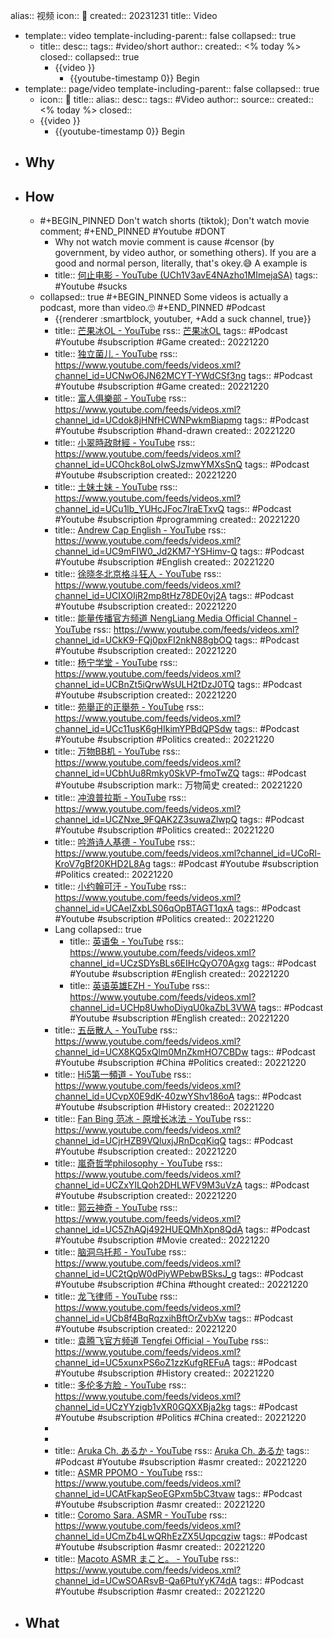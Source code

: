 alias:: 视频
icon:: 🎥
created:: 20231231 
title:: Video

  - template:: video
    template-including-parent:: false
    collapsed:: true
    - title:: 
      desc:: 
      tags:: #video/short
      author:: 
      created:: <% today %>
      closed::
      collapsed:: true
      - {{video }}
        - {{youtube-timestamp 0}} Begin
  - template:: page/video
    template-including-parent:: false
    collapsed:: true
    - icon:: 🎥
      title:: 
      alias:: 
      desc:: 
      tags:: #Video
      author:: 
      source:: 
      created:: <% today %>
      closed::
    - {{video }}
      - {{youtube-timestamp 0}} Begin
- ## Why
- ## How
  - #+BEGIN_PINNED
    Don't watch shorts (tiktok); 
    Don't watch movie comment;
    #+END_PINNED
    #Youtube #DONT
    - Why not watch movie comment is cause #censor (by government, by video author, or something others). If you are a good and normal person, literally, that's okey.😅 A example is
    - title:: [何止电影 - YouTube (UCh1V3avE4NAzho1MImejaSA)](https://www.youtube.com/@HEZHI_FILM) 
      tags:: #Youtube #sucks
  - collapsed:: true
    #+BEGIN_PINNED
    Some videos is actually a podcast, more than video.🙄
    #+END_PINNED
    #Podcast
    - {{renderer :smartblock, youtuber, +Add a suck channel, true}}
    - title:: [芒果冰OL - YouTube](https://www.youtube.com/channel/UCIUYqpXe7yok4x3VkK67B3Q)
      rss:: [芒果冰OL](https://www.youtube.com/feeds/videos.xml?channel_id=UCIUYqpXe7yok4x3VkK67B3Q)
      tags:: #Podcast #Youtube #subscription #Game 
      created:: 20221220
    - title:: [独立菌儿 - YouTube](https://www.youtube.com/channel/UCNwO6JN62MCYT-YWdCSf3ng)
      rss:: https://www.youtube.com/feeds/videos.xml?channel_id=UCNwO6JN62MCYT-YWdCSf3ng
      tags:: #Podcast #Youtube #subscription #Game
      created:: 20221220
    - title:: [富人俱樂部 - YouTube](https://www.youtube.com/channel/UCdok8jHNfHCWNPwkmBiapmg)
      rss:: https://www.youtube.com/feeds/videos.xml?channel_id=UCdok8jHNfHCWNPwkmBiapmg
      tags:: #Podcast #Youtube #subscription #hand-drawn 
      created:: 20221220
    - title:: [小翠時政財經 - YouTube](https://www.youtube.com/channel/UCOhck8oLoIwSJzmwYMXsSnQ)
      rss:: https://www.youtube.com/feeds/videos.xml?channel_id=UCOhck8oLoIwSJzmwYMXsSnQ
      tags:: #Podcast #Youtube #subscription 
      created:: 20221220
    - title:: [土妹土妹 - YouTube](https://www.youtube.com/channel/UCu1lb_YUHcJFoc7lraETxvQ)
      rss:: https://www.youtube.com/feeds/videos.xml?channel_id=UCu1lb_YUHcJFoc7lraETxvQ
      tags:: #Podcast #Youtube #subscription #programming 
      created:: 20221220
    - title:: [Andrew Cap English - YouTube](https://www.youtube.com/channel/UC9mFIW0_Jd2KM7-YSHimv-Q)
      rss:: https://www.youtube.com/feeds/videos.xml?channel_id=UC9mFIW0_Jd2KM7-YSHimv-Q
      tags:: #Podcast #Youtube #subscription #English
      created:: 20221220
    - title:: [徐晓冬北京格斗狂人 - YouTube](https://www.youtube.com/channel/UCIXOIjR2mp8tHz78DE0vj2A)
      rss:: https://www.youtube.com/feeds/videos.xml?channel_id=UCIXOIjR2mp8tHz78DE0vj2A
      tags:: #Podcast #Youtube #subscription 
      created:: 20221220
    - title:: [能量传播官方频道 NengLiang Media Official Channel - YouTube](https://www.youtube.com/channel/UCkK9-FQj0pxFI2nkN88gbOQ)
      rss:: https://www.youtube.com/feeds/videos.xml?channel_id=UCkK9-FQj0pxFI2nkN88gbOQ
      tags:: #Podcast #Youtube #subscription 
      created:: 20221220
    - title:: [杨宁学堂 - YouTube](https://www.youtube.com/channel/UCBnZt5iQrwWsULH2tDzJ0TQ)
      rss:: https://www.youtube.com/feeds/videos.xml?channel_id=UCBnZt5iQrwWsULH2tDzJ0TQ
      tags:: #Podcast #Youtube #subscription 
      created:: 20221220
    - title:: [苑舉正的正舉苑 - YouTube](https://www.youtube.com/channel/UCc11usK6gHIkimYPBdQPSdw)
      rss:: https://www.youtube.com/feeds/videos.xml?channel_id=UCc11usK6gHIkimYPBdQPSdw
      tags:: #Podcast #Youtube #subscription #Politics 
      created:: 20221220
    - title:: [万物BB机 - YouTube](https://www.youtube.com/channel/UCbhUu8Rmky0SkVP-fmoTwZQ)
      rss:: https://www.youtube.com/feeds/videos.xml?channel_id=UCbhUu8Rmky0SkVP-fmoTwZQ
      tags:: #Podcast #Youtube #subscription 
      mark:: 万物简史
      created:: 20221220
    - title:: [冲浪普拉斯 - YouTube](https://www.youtube.com/channel/UCZNxe_9FQAK2Z3suwaZlwpQ)
      rss:: https://www.youtube.com/feeds/videos.xml?channel_id=UCZNxe_9FQAK2Z3suwaZlwpQ
      tags:: #Podcast #Youtube #subscription #Politics 
      created:: 20221220
    - title:: [吟游诗人基德 - YouTube](https://www.youtube.com/channel/UCoRl-KroV7gBf20KHD2L8Ag)
      rss:: https://www.youtube.com/feeds/videos.xml?channel_id=UCoRl-KroV7gBf20KHD2L8Ag
      tags:: #Podcast #Youtube #subscription #Politics 
      created:: 20221220
    - title:: [小约翰可汗 - YouTube](https://www.youtube.com/channel/UCAeIZxbLS06qOpBTAGT1qxA)
      rss:: https://www.youtube.com/feeds/videos.xml?channel_id=UCAeIZxbLS06qOpBTAGT1qxA
      tags:: #Podcast #Youtube #subscription #Politics 
      created:: 20221220
    - Lang
      collapsed:: true
      - title:: [英语兔 - YouTube](https://www.youtube.com/channel/UCzSDYsBLs6EIHcQyO70Agxg)
        rss:: https://www.youtube.com/feeds/videos.xml?channel_id=UCzSDYsBLs6EIHcQyO70Agxg
        tags:: #Podcast #Youtube #subscription #English 
        created:: 20221220
      - title:: [英语英雄EZH - YouTube](https://www.youtube.com/channel/UCHp8UwhoDiyqU0kaZbL3VWA)
        rss:: https://www.youtube.com/feeds/videos.xml?channel_id=UCHp8UwhoDiyqU0kaZbL3VWA
        tags:: #Podcast #Youtube #subscription #English 
        created:: 20221220
    - title:: [五岳散人 - YouTube](https://www.youtube.com/channel/UCX8KQ5xQlm0MnZkmHO7CBDw)
      rss:: https://www.youtube.com/feeds/videos.xml?channel_id=UCX8KQ5xQlm0MnZkmHO7CBDw
      tags:: #Podcast #Youtube #subscription #China #Politics 
      created:: 20221220
    - title:: [Hi5第一頻道 - YouTube](https://www.youtube.com/channel/UCvpX0E9dK-40zwYShv186oA)
      rss:: https://www.youtube.com/feeds/videos.xml?channel_id=UCvpX0E9dK-40zwYShv186oA
      tags:: #Podcast #Youtube #subscription #History 
      created:: 20221220
    - title:: [Fan Bing 范冰 - 原增长冰法 - YouTube](https://www.youtube.com/channel/UCjrHZB9VQluxjJRnDcqKiqQ)
      rss:: https://www.youtube.com/feeds/videos.xml?channel_id=UCjrHZB9VQluxjJRnDcqKiqQ
      tags:: #Podcast #Youtube #subscription 
      created:: 20221220
    - title:: [嵐奇哲学philosophy - YouTube](https://www.youtube.com/channel/UCZxYILQoh2DHLWFV9M3uVzA)
      rss:: https://www.youtube.com/feeds/videos.xml?channel_id=UCZxYILQoh2DHLWFV9M3uVzA
      tags:: #Podcast #Youtube #subscription 
      created:: 20221220
    - title:: [郭云神奇 - YouTube](https://www.youtube.com/channel/UC5ZhAQj492HUEQMhXpn8QdA)
      rss:: https://www.youtube.com/feeds/videos.xml?channel_id=UC5ZhAQj492HUEQMhXpn8QdA
      tags:: #Podcast #Youtube #subscription #Movie 
      created:: 20221220
    - title:: [脑洞乌托邦 - YouTube](https://www.youtube.com/channel/UC2tQpW0dPiyWPebwBSksJ_g)
      rss:: https://www.youtube.com/feeds/videos.xml?channel_id=UC2tQpW0dPiyWPebwBSksJ_g
      tags:: #Podcast #Youtube #subscription #China #thought 
      created:: 20221220
    - title:: [龙飞律师 - YouTube](https://www.youtube.com/channel/UCb8f4BqRqzxihBftOrZvbXw)
      rss:: https://www.youtube.com/feeds/videos.xml?channel_id=UCb8f4BqRqzxihBftOrZvbXw
      tags:: #Podcast #Youtube #subscription 
      created:: 20221220
    - title:: [袁腾飞官方频道 Tengfei Official - YouTube](https://www.youtube.com/channel/UC5xunxPS6oZ1zzKufgREFuA)
      rss:: https://www.youtube.com/feeds/videos.xml?channel_id=UC5xunxPS6oZ1zzKufgREFuA
      tags:: #Podcast #Youtube #subscription #History 
      created:: 20221220
    - title:: [多伦多方脸 - YouTube](https://www.youtube.com/channel/UCzYYzigb1vXR0GQXXBja2kg)
      rss:: https://www.youtube.com/feeds/videos.xml?channel_id=UCzYYzigb1vXR0GQXXBja2kg
      tags:: #Podcast #Youtube #subscription #Politics #China 
      created:: 20221220
    -
    -
    - title:: [Aruka Ch. あるか - YouTube](https://www.youtube.com/channel/UCTUYzaLYcTnKCsw1lHX2YzQ)
      rss:: [Aruka Ch. あるか](https://www.youtube.com/feeds/videos.xml?channel_id=UCTUYzaLYcTnKCsw1lHX2YzQ)
      tags:: #Podcast #Youtube #subscription #asmr 
      created:: 20221220
    - title:: [ASMR PPOMO - YouTube](https://www.youtube.com/channel/UCAtFkapSeoEGPxm5bC3tvaw)
      rss:: https://www.youtube.com/feeds/videos.xml?channel_id=UCAtFkapSeoEGPxm5bC3tvaw
      tags:: #Podcast #Youtube #subscription #asmr
      created:: 20221220
    - title:: [Coromo Sara. ASMR - YouTube](https://www.youtube.com/channel/UCmZb4LwQRhEzZX5Uqpcqziw)
      rss:: https://www.youtube.com/feeds/videos.xml?channel_id=UCmZb4LwQRhEzZX5Uqpcqziw
      tags:: #Podcast #Youtube #subscription #asmr 
      created:: 20221220
    - title:: [Macoto ASMR まこと。 - YouTube](https://www.youtube.com/channel/UCwSOARsvB-Qa6PtuYyK74dA)
      rss:: https://www.youtube.com/feeds/videos.xml?channel_id=UCwSOARsvB-Qa6PtuYyK74dA
      tags:: #Podcast #Youtube #subscription #asmr 
      created:: 20221220
- ## What